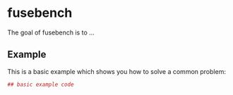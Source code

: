 # fusebench

The goal of fusebench is to ...

## Example

This is a basic example which shows you how to solve a common problem:

``` r
## basic example code
```
